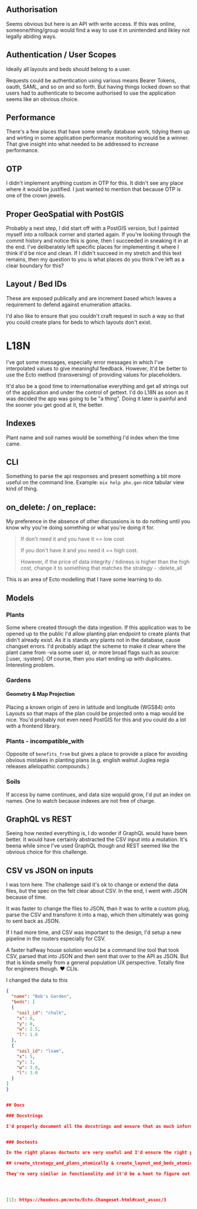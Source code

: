 ## Authorisation

Seems obvious but here is an API with write access. If this was online, someone/thing/group would find a way to use it in unintended and likley not legally abiding ways.


## Authentication / User Scopes

Ideally all layouts and beds should belong to a user.

Requests could be authentication using various means Bearer Tokens, oauth, SAML, and so on and so forth. But having things locked down so that users had to authenticate to become authorised to use the application seems like an obvious choice.

## Performance

There's a few places that have some smelly database work, tidying them up and wirting in some application performance monitoring would be a winner. That give insight into what needed to be addressed to increase performance.

## OTP

I didn't implement anything custom in OTP for this. It didn't see any place where it would be justified.
I just wanted to mention that because OTP is one of the crown jewels.



## Proper GeoSpatial with PostGIS

Probably a next step, I did start off with a PostGIS version, but I painted myself into a rollback corner and started again. If you're looking through the commit history and notice this is gone, then I succeeded in sneaking it in at the end. I've deliberately left specific places for implementing it where I think it'd be nice and clean. If I didn't succeed in my stretch and this text remains, then my question to you is what places do you think I've left as a clear boundary for this?

## Layout / Bed IDs

These are exposed publically and are increment based which leaves a requirement to defend against enumeration attacks.

I'd also like to ensure that you couldn't craft request in such a way so that you could create plans for beds to which layouts don't exist.

# L18N

I've got some messages, especially error messages in which I've interpolated values to give meaningful feedback. However, It'd be better to use the Ecto method (transversing) of providing values for placeholders.

It'd also be a good time to internationalise everything and get all strings out of the application and under the control of gettext. I'd do L18N as soon as it was decided the app was going to be "a thing". Doing it later is painful and the sooner you get good at it, the better.

## Indexes

Plant name and soil names would be something I'd index when the time came.


## CLI
Something to parse the api responses and present something a bit more useful on the command line. Example: `mix help phx.gen` nice tabular view kind of thing.


## on_delete: / on_replace:

My preference in the absence of other discussions is to do nothing until you know why you're doing something or what you're doing it for. 

> If don't need it and you have it == low cost
>
> If you don't have it and you need it == high cost.
> 
> However, if the price of data integrity / tidiness is higher than the high cost, change it to something that matches the strategy - :delete_all

This is an area of Ecto modelling that I have some learning to do.

## Models


### Plants

Some where created through the data ingestion. If this application was to be opened up to the public I'd allow planting plan endpoint to create plants that didn't already exist. As it is stands any plants not in the database, cause changset errors.  I'd probably adapt the scheme to make it clear where the plant came from -via some user id, or more broad flags such as source: [:user, :system]. Of course, then you start ending up with duplicates. Interesting problem.

### Gardens

#### Geometry & Map Projection
Placing a known origin of zero in latitude and longitude (WGS84) onto Layouts so that maps of the plan could be projected onto a map would be nice. You'd probably not even need PostGIS for this and you could do a lot with a frontend library.

### Plants - incompatible_with

Opposite of `benefits_from` but gives a place to provide a place for avoiding obvious mistakes in planting plans (e.g. english walnut Juglea regia releases allelopathic compounds.)

### Soils

If access by name continues, and data size wopuld grow, I'd put an index on names. One to watch because indexes are not free of charge.

## GraphQL vs REST

Seeing how nested everything is, I do wonder if GraphQL would have been better. It would have certainly abstracted the CSV input into a mutation. It's beena while since I've used GraphQL though and REST seemed like the obvious choice for this challenge.


## CSV vs JSON on inputs

I was torn here. The challenge said it's ok to change or extend the data files, but the spec on the felt clear about CSV. In the end, I went with JSON because of time.

It was faster to change the files to JSON, than it was to write a custom plug, parse the CSV and transform it into a map, which then ultimately was going to sent back as JSON.

If I had more time, and CSV was important to the design, I'd setup a new pipeline in the routers especially for CSV.

A faster halfway house solution would be a command line tool that took CSV, parsed that into JSON and then sent that over to the API as JSON. But that is kinda smelly from a general population UX perspective. Totally fine for engineers though. ♥️ CLIs.

I changed the data to this
```json
{
  "name": "Bob's Garden",
  "beds": [
  {
    "soil_id": "chalk",
    "x": 0,
    "y": 0,
    "w": 2.5,
    "l": 1.8
  },
  {
    "soil_id": "loam",
    "x": 5,
    "y": 3,
    "w": 3.0,
    "l": 3.0
  }
]
}


## Docs

### Docstrings

I'd properly document all the docstrings and ensure that as much information was in them so that editors could parse meta information. Modern editors are amazing and they don't get used enough. VIM is included in modern editors by the way. But I won't mention emacs. #guesstheteam


### Doctests

In the right places doctests are very useful and I'd ensure the right places had docstests in.

## create_strategy_and_plans_atomically & create_layout_and_beds_atomically

They're very similar in functionality and it'd be a hoot to figure out an abstraction for that so it could be reused and made less awful to use.




[1]: https://hexdocs.pm/ecto/Ecto.Changeset.html#cast_assoc/3 